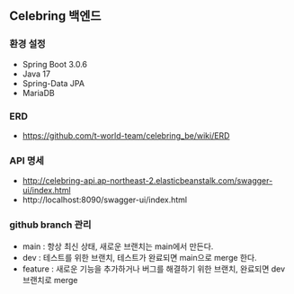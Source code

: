 ## Celebring 백엔드

### 환경 설정

- Spring Boot 3.0.6
- Java 17
- Spring-Data JPA
- MariaDB

### ERD

- https://github.com/t-world-team/celebring_be/wiki/ERD

### API 명세

- http://celebring-api.ap-northeast-2.elasticbeanstalk.com/swagger-ui/index.html
- http://localhost:8090/swagger-ui/index.html

### github branch 관리

- main : 항상 최신 상태, 새로운 브랜치는 main에서 만든다.
- dev : 테스트를 위한 브랜치, 테스트가 완료되면 main으로 merge 한다.
- feature : 새로운 기능을 추가하거나 버그를 해결하기 위한 브랜치, 완료되면 dev 브랜치로 merge
